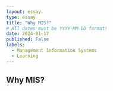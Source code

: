 ```yaml
---
layout: essay
type: essay
title: "Why MIS?"
# All dates must be YYYY-MM-DD format!
date: 2024-01-17
published: False
labels:
  - Management Information Systems
  - Learning
---
```


## Why MIS?
